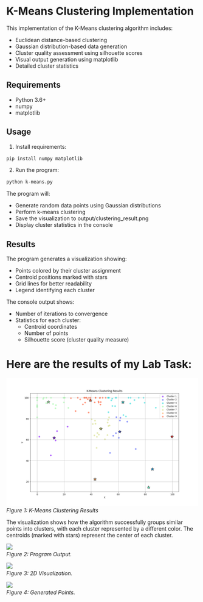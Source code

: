 # K-Means Clustering Implementation

This implementation of the K-Means clustering algorithm includes:
- Euclidean distance-based clustering
- Gaussian distribution-based data generation
- Cluster quality assessment using silhouette scores
- Visual output generation using matplotlib
- Detailed cluster statistics

## Requirements
- Python 3.6+
- numpy
- matplotlib

## Usage
1. Install requirements:
```bash
pip install numpy matplotlib
```

2. Run the program:
```bash
python k-means.py
```

The program will:
- Generate random data points using Gaussian distributions
- Perform k-means clustering
- Save the visualization to output/clustering_result.png
- Display cluster statistics in the console

## Results

The program generates a visualization showing:
- Points colored by their cluster assignment
- Centroid positions marked with stars
- Grid lines for better readability
- Legend identifying each cluster

The console output shows:
- Number of iterations to convergence
- Statistics for each cluster:
  - Centroid coordinates
  - Number of points
  - Silhouette score (cluster quality measure)

# Here are the results of my Lab Task:

![](./output/clustering_result.png)  
*Figure 1: K-Means Clustering Results*

The visualization shows how the algorithm successfully groups similar points into clusters, with each cluster represented by a different color. The centroids (marked with stars) represent the center of each cluster.

![](./output/1.png)  
*Figure 2: Program Output.*

![](./output/2.png)  
*Figure 3: 2D Visualization.*

![](./output/3.png)  
*Figure 4: Generated Points.*


